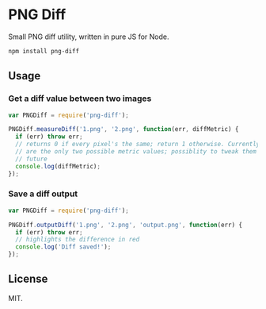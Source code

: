 # PNG Diff
Small PNG diff utility, written in pure JS for Node.

```bash
npm install png-diff
```

## Usage

### Get a diff value between two images

```js
var PNGDiff = require('png-diff');

PNGDiff.measureDiff('1.png', '2.png', function(err, diffMetric) {
  if (err) throw err;
  // returns 0 if every pixel's the same; return 1 otherwise. Currently, these
  // are the only two possible metric values; possiblity to tweak them in the
  // future
  console.log(diffMetric);
});
```

### Save a diff output

```js
var PNGDiff = require('png-diff');

PNGDiff.outputDiff('1.png', '2.png', 'output.png', function(err) {
  if (err) throw err;
  // highlights the difference in red
  console.log('Diff saved!');
});
```

## License
MIT.
